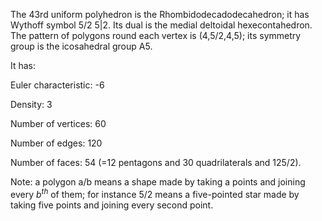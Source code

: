 The 43rd uniform polyhedron is the Rhombidodecadodecahedron; it has
Wythoff symbol 5/2 5|2. Its dual is the medial deltoidal
hexecontahedron. The pattern of polygons round each vertex is
(4,5/2,4,5); its symmetry group is the icosahedral group A5.

It has:

Euler characteristic: -6

Density: 3

Number of vertices: 60

Number of edges: 120

Number of faces: 54 (=12 pentagons and 30 quadrilaterals and
12<span>5/2</span>).

Note: a polygon a/b means a shape made by taking a points and joining
every $b^{th}$ of them; for instance 5/2 means a five-pointed star made
by taking five points and joining every second point.

